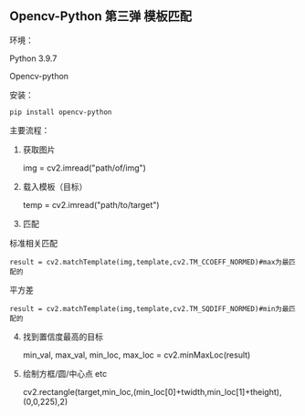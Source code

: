 Opencv-Python 第三弹 模板匹配
--


环境：


Python 3.9.7


Opencv-python


安装：
    
    pip install opencv-python


主要流程：

1. 获取图片

    
    img = cv2.imread("path/of/img")


2. 载入模板（目标）


    temp = cv2.imread("path/to/target")


3. 匹配
    
标准相关匹配


    result = cv2.matchTemplate(img,template,cv2.TM_CCOEFF_NORMED)#max为最匹配的

平方差


    result = cv2.matchTemplate(img,template,cv2.TM_SQDIFF_NORMED)#min为最匹配的


4. 找到置信度最高的目标


    min_val, max_val, min_loc, max_loc = cv2.minMaxLoc(result)


5. 绘制方框/圆/中心点 etc


    cv2.rectangle(target,min_loc,(min_loc[0]+twidth,min_loc[1]+theight),(0,0,225),2)